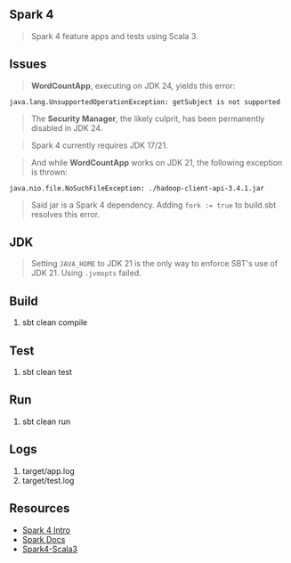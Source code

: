 Spark 4
-------
>Spark 4 feature apps and tests using Scala 3.

Issues
------
>**WordCountApp**, executing on JDK 24, yields this error:

```java.lang.UnsupportedOperationException: getSubject is not supported```

>The **Security Manager**, the likely culprit, has been permanently disabled in JDK 24.

>Spark 4 currently requires JDK 17/21.

>And while **WordCountApp** works on JDK 21, the following exception is thrown:

```java.nio.file.NoSuchFileException: ./hadoop-client-api-3.4.1.jar```

>Said jar is a Spark 4 dependency. Adding ```fork := true``` to build.sbt resolves this error.

JDK
---
>Setting ```JAVA_HOME``` to JDK 21 is the only way to enforce SBT's use of JDK 21. Using ```.jvmopts``` failed.

Build
-----
1. sbt clean compile

Test
----
1. sbt clean test

Run
---
1. sbt clean run

Logs
----
1. target/app.log
2. target/test.log

Resources
---------
* [Spark 4 Intro](https://www.databricks.com/blog/introducing-apache-spark-40)
* [Spark Docs](https://spark.apache.org/docs/latest/)
* [Spark4-Scala3](https://vincenzobaz.github.io/spark-scala3/)